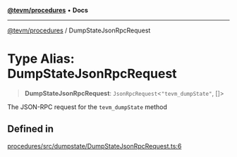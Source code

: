 [**@tevm/procedures**](../README.md) • **Docs**

***

[@tevm/procedures](../globals.md) / DumpStateJsonRpcRequest

# Type Alias: DumpStateJsonRpcRequest

> **DumpStateJsonRpcRequest**: `JsonRpcRequest`\<`"tevm_dumpState"`, []\>

The JSON-RPC request for the `tevm_dumpState` method

## Defined in

[procedures/src/dumpstate/DumpStateJsonRpcRequest.ts:6](https://github.com/evmts/tevm-monorepo/blob/main/packages/procedures/src/dumpstate/DumpStateJsonRpcRequest.ts#L6)

